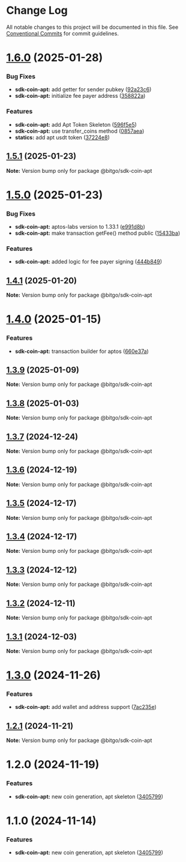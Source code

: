 # Change Log

All notable changes to this project will be documented in this file.
See [Conventional Commits](https://conventionalcommits.org) for commit guidelines.

# [1.6.0](https://github.com/BitGo/BitGoJS/compare/@bitgo/sdk-coin-apt@1.5.1...@bitgo/sdk-coin-apt@1.6.0) (2025-01-28)

### Bug Fixes

- **sdk-coin-apt:** add getter for sender pubkey ([92a23c6](https://github.com/BitGo/BitGoJS/commit/92a23c67bea9e7843f73d6375fb096c9092ed175))
- **sdk-coin-apt:** initialize fee payer address ([358822a](https://github.com/BitGo/BitGoJS/commit/358822a4bb53685755a71760ffee0bf11aa6193a))

### Features

- **sdk-coin-apt:** add Apt Token Skeleton ([596f5e5](https://github.com/BitGo/BitGoJS/commit/596f5e506c61c7b93e8b0c24b8b29441ba3062ca))
- **sdk-coin-apt:** use transfer_coins method ([0857aea](https://github.com/BitGo/BitGoJS/commit/0857aeaab78e79e041be04081d3506ae4ead0427))
- **statics:** add apt usdt token ([37224e8](https://github.com/BitGo/BitGoJS/commit/37224e89dbfb7e0173c4d5ab30ddbc3d45ea7aba))

## [1.5.1](https://github.com/BitGo/BitGoJS/compare/@bitgo/sdk-coin-apt@1.5.0...@bitgo/sdk-coin-apt@1.5.1) (2025-01-23)

**Note:** Version bump only for package @bitgo/sdk-coin-apt

# [1.5.0](https://github.com/BitGo/BitGoJS/compare/@bitgo/sdk-coin-apt@1.4.1...@bitgo/sdk-coin-apt@1.5.0) (2025-01-23)

### Bug Fixes

- **sdk-coin-apt:** aptos-labs version to 1.33.1 ([e991d8b](https://github.com/BitGo/BitGoJS/commit/e991d8b795e8de830e796f7d41a1d09a091880ee))
- **sdk-coin-apt:** make transaction getFee() method public ([15433ba](https://github.com/BitGo/BitGoJS/commit/15433ba88da586bb7e289e11201fa27ae521f131))

### Features

- **sdk-coin-apt:** added logic for fee payer signing ([444b849](https://github.com/BitGo/BitGoJS/commit/444b849f01f0ebf7b24eeed01816007408bef0aa))

## [1.4.1](https://github.com/BitGo/BitGoJS/compare/@bitgo/sdk-coin-apt@1.4.0...@bitgo/sdk-coin-apt@1.4.1) (2025-01-20)

**Note:** Version bump only for package @bitgo/sdk-coin-apt

# [1.4.0](https://github.com/BitGo/BitGoJS/compare/@bitgo/sdk-coin-apt@1.3.9...@bitgo/sdk-coin-apt@1.4.0) (2025-01-15)

### Features

- **sdk-coin-apt:** transaction builder for aptos ([660e37a](https://github.com/BitGo/BitGoJS/commit/660e37a52b71c586a5911b1f1cd07826a64224c1))

## [1.3.9](https://github.com/BitGo/BitGoJS/compare/@bitgo/sdk-coin-apt@1.3.8...@bitgo/sdk-coin-apt@1.3.9) (2025-01-09)

**Note:** Version bump only for package @bitgo/sdk-coin-apt

## [1.3.8](https://github.com/BitGo/BitGoJS/compare/@bitgo/sdk-coin-apt@1.3.7...@bitgo/sdk-coin-apt@1.3.8) (2025-01-03)

**Note:** Version bump only for package @bitgo/sdk-coin-apt

## [1.3.7](https://github.com/BitGo/BitGoJS/compare/@bitgo/sdk-coin-apt@1.3.6...@bitgo/sdk-coin-apt@1.3.7) (2024-12-24)

**Note:** Version bump only for package @bitgo/sdk-coin-apt

## [1.3.6](https://github.com/BitGo/BitGoJS/compare/@bitgo/sdk-coin-apt@1.3.5...@bitgo/sdk-coin-apt@1.3.6) (2024-12-19)

**Note:** Version bump only for package @bitgo/sdk-coin-apt

## [1.3.5](https://github.com/BitGo/BitGoJS/compare/@bitgo/sdk-coin-apt@1.3.3...@bitgo/sdk-coin-apt@1.3.5) (2024-12-17)

**Note:** Version bump only for package @bitgo/sdk-coin-apt

## [1.3.4](https://github.com/BitGo/BitGoJS/compare/@bitgo/sdk-coin-apt@1.3.3...@bitgo/sdk-coin-apt@1.3.4) (2024-12-17)

**Note:** Version bump only for package @bitgo/sdk-coin-apt

## [1.3.3](https://github.com/BitGo/BitGoJS/compare/@bitgo/sdk-coin-apt@1.3.2...@bitgo/sdk-coin-apt@1.3.3) (2024-12-12)

**Note:** Version bump only for package @bitgo/sdk-coin-apt

## [1.3.2](https://github.com/BitGo/BitGoJS/compare/@bitgo/sdk-coin-apt@1.3.1...@bitgo/sdk-coin-apt@1.3.2) (2024-12-11)

**Note:** Version bump only for package @bitgo/sdk-coin-apt

## [1.3.1](https://github.com/BitGo/BitGoJS/compare/@bitgo/sdk-coin-apt@1.3.0...@bitgo/sdk-coin-apt@1.3.1) (2024-12-03)

**Note:** Version bump only for package @bitgo/sdk-coin-apt

# [1.3.0](https://github.com/BitGo/BitGoJS/compare/@bitgo/sdk-coin-apt@1.2.1...@bitgo/sdk-coin-apt@1.3.0) (2024-11-26)

### Features

- **sdk-coin-apt:** add wallet and address support ([7ac235e](https://github.com/BitGo/BitGoJS/commit/7ac235efed34c94d28ec26a6b29c77f4cf7c1285))

## [1.2.1](https://github.com/BitGo/BitGoJS/compare/@bitgo/sdk-coin-apt@1.2.0...@bitgo/sdk-coin-apt@1.2.1) (2024-11-21)

**Note:** Version bump only for package @bitgo/sdk-coin-apt

# 1.2.0 (2024-11-19)

### Features

- **sdk-coin-apt:** new coin generation, apt skeleton ([3405799](https://github.com/BitGo/BitGoJS/commit/3405799d07096829093c590bf1506bc6b93c6e68))

# 1.1.0 (2024-11-14)

### Features

- **sdk-coin-apt:** new coin generation, apt skeleton ([3405799](https://github.com/BitGo/BitGoJS/commit/3405799d07096829093c590bf1506bc6b93c6e68))

